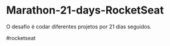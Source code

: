 # Marathon-21-days-RocketSeat

O desafio é codar diferentes projetos por 21 dias seguidos.


#rocketseat  
